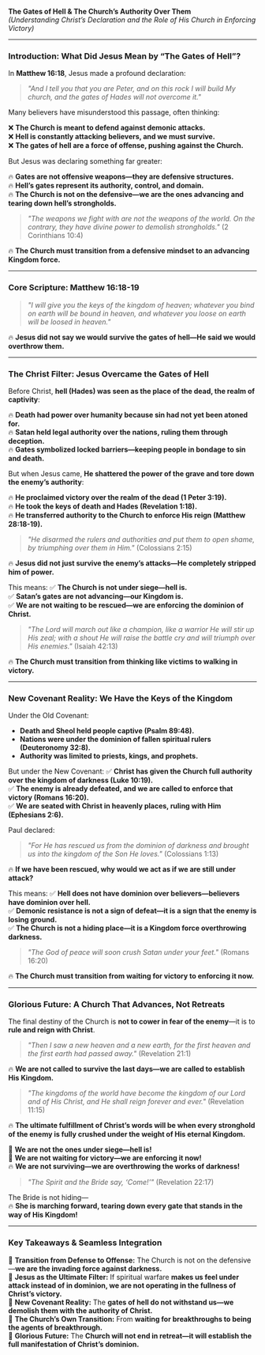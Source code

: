 **The Gates of Hell & The Church’s Authority Over Them**  
_(Understanding Christ’s Declaration and the Role of His Church in Enforcing Victory)_

---

### **Introduction: What Did Jesus Mean by “The Gates of Hell”?**

In **Matthew 16:18**, Jesus made a profound declaration:

> _"And I tell you that you are Peter, and on this rock I will build My church, and the gates of Hades will not overcome it."_

Many believers have misunderstood this passage, often thinking:

❌ **The Church is meant to defend against demonic attacks.**  
❌ **Hell is constantly attacking believers, and we must survive.**  
❌ **The gates of hell are a force of offense, pushing against the Church.**

But Jesus was declaring something far greater:

🔥 **Gates are not offensive weapons—they are defensive structures.**  
🔥 **Hell’s gates represent its authority, control, and domain.**  
🔥 **The Church is not on the defensive—**we are the ones advancing and tearing down hell’s strongholds**.**

> _"The weapons we fight with are not the weapons of the world. On the contrary, they have divine power to demolish strongholds."_ (2 Corinthians 10:4)

🔥 **The Church must transition from a defensive mindset to an advancing Kingdom force.**

---

### **Core Scripture: Matthew 16:18-19**

> _"I will give you the keys of the kingdom of heaven; whatever you bind on earth will be bound in heaven, and whatever you loose on earth will be loosed in heaven."_

🔥 **Jesus did not say we would survive the gates of hell—He said we would overthrow them.**

---

### **The Christ Filter: Jesus Overcame the Gates of Hell**

Before Christ, **hell (Hades) was seen as the place of the dead, the realm of captivity**:

🔥 **Death had power over humanity because sin had not yet been atoned for.**  
🔥 **Satan held legal authority over the nations, ruling them through deception.**  
🔥 **Gates symbolized locked barriers—keeping people in bondage to sin and death.**

But when Jesus came, **He shattered the power of the grave and tore down the enemy’s authority**:

🔥 **He proclaimed victory over the realm of the dead (1 Peter 3:19).**  
🔥 **He took the keys of death and Hades (Revelation 1:18).**  
🔥 **He transferred authority to the Church to enforce His reign (Matthew 28:18-19).**

> _"He disarmed the rulers and authorities and put them to open shame, by triumphing over them in Him."_ (Colossians 2:15)

🔥 **Jesus did not just survive the enemy’s attacks—He completely stripped him of power.**

This means: 
✅ **The Church is not under siege—hell is.**  
✅ **Satan’s gates are not advancing—our Kingdom is.**  
✅ **We are not waiting to be rescued—we are enforcing the dominion of Christ.**

> _"The Lord will march out like a champion, like a warrior He will stir up His zeal; with a shout He will raise the battle cry and will triumph over His enemies."_ (Isaiah 42:13)

🔥 **The Church must transition from thinking like victims to walking in victory.**

---

### **New Covenant Reality: We Have the Keys of the Kingdom**

Under the Old Covenant:

- **Death and Sheol held people captive (Psalm 89:48).**
- **Nations were under the dominion of fallen spiritual rulers (Deuteronomy 32:8).**
- **Authority was limited to priests, kings, and prophets.**

But under the New Covenant: 
✅ **Christ has given the Church full authority over the kingdom of darkness (Luke 10:19).**  
✅ **The enemy is already defeated, and we are called to enforce that victory (Romans 16:20).**  
✅ **We are seated with Christ in heavenly places, ruling with Him (Ephesians 2:6).**

Paul declared:

> _"For He has rescued us from the dominion of darkness and brought us into the kingdom of the Son He loves."_ (Colossians 1:13)

🔥 **If we have been rescued, why would we act as if we are still under attack?**

This means: 
✅ **Hell does not have dominion over believers—believers have dominion over hell.**  
✅ **Demonic resistance is not a sign of defeat—it is a sign that the enemy is losing ground.**  
✅ **The Church is not a hiding place—it is a Kingdom force overthrowing darkness.**

> _"The God of peace will soon crush Satan under your feet."_ (Romans 16:20)

🔥 **The Church must transition from waiting for victory to enforcing it now.**

---

### **Glorious Future: A Church That Advances, Not Retreats**

The final destiny of the Church is **not to cower in fear of the enemy**—it is to **rule and reign with Christ**.

> _"Then I saw a new heaven and a new earth, for the first heaven and the first earth had passed away."_ (Revelation 21:1)

🔥 **We are not called to survive the last days—we are called to establish His Kingdom.**

> _"The kingdoms of the world have become the kingdom of our Lord and of His Christ, and He shall reign forever and ever."_ (Revelation 11:15)

🔥 **The ultimate fulfillment of Christ’s words will be when every stronghold of the enemy is fully crushed under the weight of His eternal Kingdom.**

🚀 **We are not the ones under siege—hell is!**  
👑 **We are not waiting for victory—we are enforcing it now!**  
🔥 **We are not surviving—we are overthrowing the works of darkness!**

> _"The Spirit and the Bride say, ‘Come!’"_ (Revelation 22:17)

The Bride is not hiding—  
🔥 **She is marching forward, tearing down every gate that stands in the way of His Kingdom!**

---

### **Key Takeaways & Seamless Integration**

🔹 **Transition from Defense to Offense:** The Church is not on the defensive—**we are the invading force against darkness.**  
🔹 **Jesus as the Ultimate Filter:** If spiritual warfare **makes us feel under attack instead of in dominion, we are not operating in the fullness of Christ’s victory.**  
🔹 **New Covenant Reality:** The **gates of hell do not withstand us—we demolish them with the authority of Christ.**  
🔹 **The Church’s Own Transition:** From **waiting for breakthroughs to being the agents of breakthrough.**  
🔹 **Glorious Future:** The **Church will not end in retreat—it will establish the full manifestation of Christ’s dominion.**

